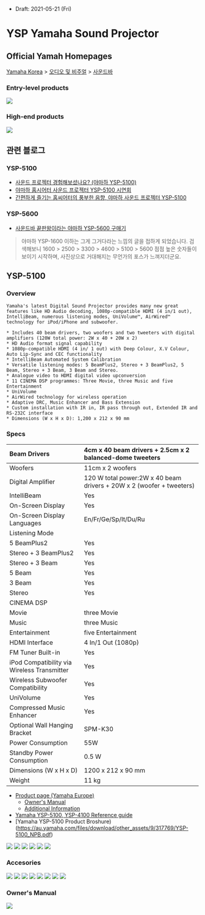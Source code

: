 * Draft: 2021-05-21 (Fri)

# YSP Yamaha Sound Projector

## Official Yamah Homepages
[Yamaha Korea](https://kr.yamaha.com/index.html) > [오디오 및 비주얼](https://kr.yamaha.com/ko/products/audio_visual/index.html) > [사운드바](https://kr.yamaha.com/ko/products/audio_visual/sound_bar/index.html)

### Entry-level products
<img src='images/yamaha_korea-sound_bar-products-1.png'>

### High-end products
<img src='images/yamaha_korea-sound_bar-products-1.png'>

## 관련 블로그
### YSP-5100
* [사운드 프로젝터 경험해보셨나요? (야마하 YSP-5100)](https://brucemoon.net/m/1198141684)
* [야마하 홈시어터 사운드 프로젝터  YSP-5100 시연회](https://m.blog.naver.com/PostView.nhn?blogId=mydecotree&logNo=100115694477&proxyReferer=https:%2F%2Fm.search.naver.com%2Fsearch.naver%3Fsm%3Dmtp_sly.hst%26where%3Dm%26query%3Dysp-5100%26acr%3D1)
* [간편하게 즐기는 홈씨어터의 풍부한 음향, 야마하 사운드 프로젝터 YSP-5100](https://lazion.com/m/2512059)
### YSP-5600
* [사운드바 끝판왕이라는 야마하 YSP-5600 구매기](https://m.blog.naver.com/jsj083011/221177691346)
> 야마하 YSP-1600 이하는 그게 그거다라는 느낌의 글을 접하게 되었습니다. 검색해보니 1600 > 2500 > 3300 > 4600 > 5100 > 5600 점점 높은 숫자들이 보이기 시작하며, 사진상으로 거대해지는 무언가의 포스가 느껴지더군요.

## YSP-5100
### Overview
```
Yamaha's latest Digital Sound Projector provides many new great features like HD Audio decoding, 1080p-compatible HDMI (4 in/1 out), IntelliBeam, numerous listening modes, UniVolume™, AirWired™ technology for iPod/iPhone and subwoofer.

* Includes 40 beam drivers, two woofers and two tweeters with digital amplifiers (120W total power: 2W x 40 + 20W x 2)
* HD Audio format signal capability
* 1080p-compatible HDMI (4 in/ 1 out) with Deep Colour, X.V Colour, Auto Lip-Sync and CEC functionality
* IntelliBeam Automated System Calibration
* Versatile listening modes: 5 BeamPlus2, Stereo + 3 BeamPlus2, 5 Beam, Stereo + 3 Beam, 3 Beam and Stereo.
* Analogue video to HDMI digital video upconversion
* 11 CINEMA DSP programmes: Three Movie, three Music and five Entertainment
* UniVolume
* AirWired technology for wireless operation
* Adaptive DRC, Music Enhancer and Bass Extension
* Custom installation with IR in, IR pass through out, Extended IR and RS-232C interface
* Dimensions (W x H x D): 1,200 x 212 x 90 mm
```
### Specs
| Beam Drivers                                | 4cm x 40 beam drivers + 2.5cm x 2 balanced-dome tweeters     |
| :------------------------------------------ | :----------------------------------------------------------- |
| Woofers                                     | 11cm x 2 woofers                                             |
| Digital Amplifier                           | 120 W total power:2W x 40 beam drivers + 20W x 2 (woofer + tweeters) |
| IntelliBeam                                 | Yes                                                          |
| On-Screen Display                           | Yes                                                          |
| On-Screen Display Languages                 | En/Fr/Ge/Sp/It/Du/Ru                                         |
| Listening Mode                              |                                                              |
| 5 BeamPlus2                                 | Yes                                                          |
| Stereo + 3 BeamPlus2                        | Yes                                                          |
| Stereo + 3 Beam                             | Yes                                                          |
| 5 Beam                                      | Yes                                                          |
| 3 Beam                                      | Yes                                                          |
| Stereo                                      | Yes                                                          |
| CINEMA DSP                                  |                                                              |
| Movie                                       | three Movie                                                  |
| Music                                       | three Music                                                  |
| Entertainment                               | five Entertainment                                           |
| HDMI Interface                              | 4 In/1 Out (1080p)                                           |
| FM Tuner Built-in                           | Yes                                                          |
| iPod Compatibility via Wireless Transmitter | Yes                                                          |
| Wireless Subwoofer Compatibility            | Yes                                                          |
| UniVolume                                   | Yes                                                          |
| Compressed Music Enhancer                   | Yes                                                          |
| Optional Wall Hanging Bracket               | SPM-K30                                                      |
| Power Consumption                           | 55W                                                          |
| Standby Power Consumption                   | 0.5 W                                                        |
| Dimensions (W x H x D)                      | 1200 x 212 x 90 mm                                           |
| Weight                                      | 11 kg                                                        |

* [Product page (Yamaha Europe)](https://europe.yamaha.com/en/products/audio_visual/sound_bar/ysp-5100/downloads.html)
  * [Owner's Manual](https://europe.yamaha.com/files/download/other_assets/5/314405/YSP-5100_4100_om_en2-1.pdf)
  * [Additional Information](https://europe.yamaha.com/files/download/other_assets/1/321381/YSP4100_5100_Additional_Information.pdf)
* [Yamaha YSP-5100, YSP-4100 Reference guide](https://manualzz.com/doc/50950913/yamaha-ysp-5100-quick-reference-guide)
* [Yamaha YSP-5100 Product Broshure)(https://au.yamaha.com/files/download/other_assets/9/317769/YSP-5100_NPB.pdf)

<img src='images/ysp-5100-1.png'>

<img src='images/ysp-5100-2.png'>

<img src='images/ysp-5100--3.png'>

<img src='images/ysp-5100-4.png'>

<img src='images/ysp-5100-5.png'>

<img src='images/ysp-5100-6.png'>

### Accesories
<img src='images/ysp-5100-accessories-1.png'>

<img src='images/ysp-5100-accessories-2.png'>

<img src='images/ysp-5100-accessories-3.png'>

<img src='images/ysp-5100-accessories-4.png'>

<img src='images/ysp-5100-accessories-5.png'>

<img src='images/ysp-5100-accessories-6.png'>

<img src='images/ysp-5100-accessories-7.png'>

<img src='images/ysp-5100-accessories-8.png'>

### Owner's Manual

<img src='images/ysp-5100-owners_manual-1.png'>
